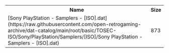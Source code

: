 <table>
<tr><th>Name</th><th>Size</th></tr>
<tr><td>[Sony PlayStation - Samplers - [ISO].dat](https://raw.githubusercontent.com/open-retrogaming-archive/dat-catalog/main/root/basic/TOSEC-ISO/Sony/PlayStation/Samplers/[ISO]/Sony PlayStation - Samplers - [ISO].dat)</td><td>873</td></tr>
</table>
